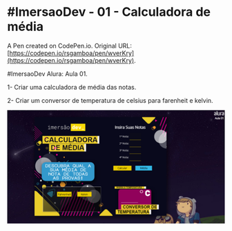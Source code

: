 
# #ImersaoDev - 01 - Calculadora de média

A Pen created on CodePen.io. Original URL: [https://codepen.io/rsgamboa/pen/wverKry](https://codepen.io/rsgamboa/pen/wverKry).

#ImersaoDev Alura: Aula 01.

1- Criar uma calculadora de média das notas.

2- Criar um conversor de temperatura de celsius para farenheit e kelvin.

<div align="center">
  <img src="img/prt-calc.png">
  </div>
